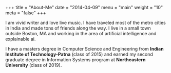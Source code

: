 +++
title = "About-Me"
date = "2014-04-09"
menu = "main"
weight = "10"
meta = "false"
+++

I am vivid writer and love live music. I have traveled most of the metro cities in India and made tons of friends along the way. I live in a small town outside Boston, MA and working in the area of artificial intelligence and explainable ai.

I have a masters degree in Computer Science and Engineering from **Indian Institute of Technology-Patna** (class of 2015) and earned my second graduate degree in Information Systems program at **Northeastern University** (class of 2019).
